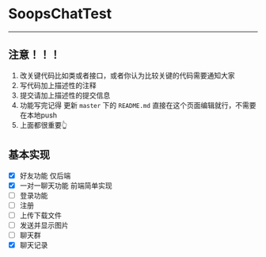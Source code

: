 # SoopsChatTest

---
## 注意！！！

1. 改关键代码比如类或者接口，或者你认为比较关键的代码需要通知大家
2. 写代码加上描述性的注释
3. 提交请加上描述性的提交信息
4. 功能写完记得 更新 `master` 下的 `README.md` 直接在这个页面编辑就行，不需要在本地push
5. 上面都很重要👆


## 基本实现
+ [x] 好友功能 仅后端
+ [x] 一对一聊天功能 前端简单实现
+ [ ] 登录功能
+ [ ] 注册
+ [ ] 上传下载文件
+ [ ] 发送并显示图片
+ [ ] 聊天群
+ [x] 聊天记录
